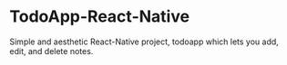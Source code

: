 # TodoApp-React-Native
Simple and aesthetic React-Native project, todoapp which lets you add, edit, and delete notes.
